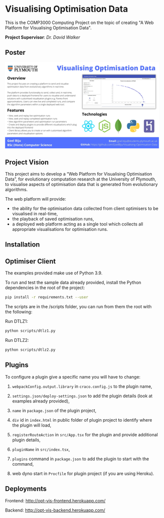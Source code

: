 # Visualising Optimisation Data

This is the COMP3000 Computing Project on the topic of creating "A Web Platform for Visualising Optimisation Data".

**Project Supervisor**: _Dr. David Walker_

## Poster

![Project poster](documents/poster.jpg)

## Project Vision

This project aims to develop a “Web Platform for Visualising Optimisation Data”, for
evolutionary computation research at the University of Plymouth, to visualise aspects of optimisation data that is generated from evolutionary algorithms.

The web platform will provide:

- the ability for the optimisation data collected from client optimisers to be visualised in real-time,
- the playback of saved optimisation runs,
- a deployed web platform acting as a single tool which collects all appropriate visualisations for optimisation runs.

## Installation

## Optimiser Client

The examples provided make use of Python 3.9.

To run and test the sample data already provided, install the Python dependencies in the root of the project:

```bash
pip install -r requirements.txt --user

```

The scripts are in the /scripts folder, you can run from them the root with the following:

Run DTLZ1:

```bash
python scripts/dtlz1.py
```

Run DTLZ2:

```bash
python scripts/dtlz2.py
```

## Plugins

To configure a plugin give a specific name you will have to change:

1. `webpackConfig.output.library` in `craco.config.js` to the plugin name,

2. `settings.json/deploy-settings.json` to add the plugin details (look at examples already provided),

3. `name` in `package.json` of the plugin project,

4. `div` id in `index.html` in public folder of plugin project to identify where the plugin will load,

5. `registerRouteAction` in `src/App.tsx` for the plugin and provide additional plugin details,

6. `pluginName` in `src/index.tsx`,

7. `plugins` command in `package.json` to add the plugin to start with the command,

8. web dyno start in `Procfile` for plugin project (if you are using Heroku).

## Deployments

Frontend: http://opt-vis-frontend.herokuapp.com/

Backend: http://opt-vis-backend.herokuapp.com/
